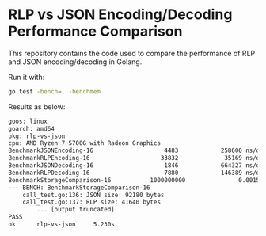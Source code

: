 # RLP vs JSON Encoding/Decoding Performance Comparison

This repository contains the code used to compare the performance of RLP and JSON encoding/decoding in Golang.

Run it with:

```bash
go test -bench=. -benchmem
```

Results as below:

```bash
goos: linux
goarch: amd64
pkg: rlp-vs-json
cpu: AMD Ryzen 7 5700G with Radeon Graphics
BenchmarkJSONEncoding-16                    4483            258600 ns/op          189691 B/op        990 allocs/op
BenchmarkRLPEncoding-16                    33832             35169 ns/op           49815 B/op          2 allocs/op
BenchmarkJSONDecoding-16                    1846            664327 ns/op          122480 B/op       1101 allocs/op
BenchmarkRLPDecoding-16                     7880            146389 ns/op          150855 B/op       1349 allocs/op
BenchmarkStorageComparison-16           1000000000               0.001566 ns/op        0 B/op          0 allocs/op
--- BENCH: BenchmarkStorageComparison-16
    call_test.go:136: JSON size: 92180 bytes
    call_test.go:137: RLP size: 41640 bytes
        ... [output truncated]
PASS
ok      rlp-vs-json     5.230s
```

